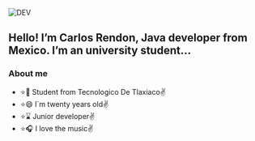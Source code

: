 ![DEV](https://user-images.githubusercontent.com/77459857/114776782-744f1000-9d38-11eb-811c-1a4893b103ba.gif)


## Hello! I’m Carlos Rendon, Java developer from Mexico. I’m an university student...

### About me

* :star::school: Student from Tecnologico De Tlaxiaco:v:
* :star::smile: I´m twenty years old:v:
* :star::hourglass: Junior developer:v:
* :star::headphones: I love the music:v:



